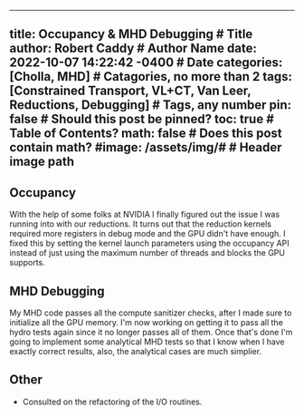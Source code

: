 
---
title:      Occupancy & MHD Debugging  # Title
author:     Robert Caddy               # Author Name
date:       2022-10-07 14:22:42 -0400  # Date
categories: [Cholla, MHD]     # Catagories, no more than 2
tags:       [Constrained Transport, VL+CT, Van Leer, Reductions, Debugging]  # Tags, any number
pin:        false                      # Should this post be pinned?
toc:        true                       # Table of Contents?
math:       false                      # Does this post contain math?
#image:      /assets/img/#            # Header image path
---

## Occupancy

With the help of some folks at NVIDIA I finally figured out the issue I was
running into with our reductions. It turns out that the reduction kernels
required more registers in debug mode and the GPU didn't have enough. I fixed
this by setting the kernel launch parameters using the occupancy API instead of
just using the maximum number of threads and blocks the GPU supports.

## MHD Debugging

My MHD code passes all the compute sanitizer checks, after I made sure to
initialize all the GPU memory. I'm now working on getting it to pass all the
hydro tests again since it no longer passes all of them. Once that's done I'm
going to implement some analytical MHD tests so that I know when I have exactly
correct results, also, the analytical cases are much simplier.

## Other

- Consulted on the refactoring of the I/O routines.